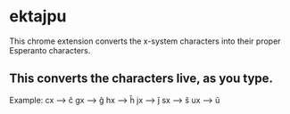 # ektajpu #

This chrome extension converts the x-system characters into their proper Esperanto characters.

## This converts the characters live, as you type. ##

Example:
cx ⟶ ĉ
gx ⟶ ĝ
hx ⟶ ĥ
jx ⟶ ĵ
sx ⟶ ŝ
ux ⟶ ŭ

